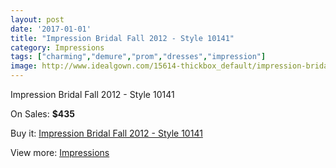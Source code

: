 ```yaml
---
layout: post
date: '2017-01-01'
title: "Impression Bridal Fall 2012 - Style 10141"
category: Impressions
tags: ["charming","demure","prom","dresses","impression"]
image: http://www.idealgown.com/15614-thickbox_default/impression-bridal-fall-2012-style-10141.jpg
---
```

Impression Bridal Fall 2012 - Style 10141

On Sales: **$435**
<a href="https://www.idealgown.com/en/impressions/6234-impression-bridal-fall-2012-style-10141.html"><amp-img layout="responsive" width="600" height="600" src="//www.idealgown.com/15614-thickbox_default/impression-bridal-fall-2012-style-10141.jpg" alt="Impression Bridal Fall 2012 - Style 10141 0" /></a>
<a href="https://www.idealgown.com/en/impressions/6234-impression-bridal-fall-2012-style-10141.html"><amp-img layout="responsive" width="600" height="600" src="//www.idealgown.com/15616-thickbox_default/impression-bridal-fall-2012-style-10141.jpg" alt="Impression Bridal Fall 2012 - Style 10141 1" /></a>
<a href="https://www.idealgown.com/en/impressions/6234-impression-bridal-fall-2012-style-10141.html"><amp-img layout="responsive" width="600" height="600" src="//www.idealgown.com/15615-thickbox_default/impression-bridal-fall-2012-style-10141.jpg" alt="Impression Bridal Fall 2012 - Style 10141 2" /></a>

Buy it: [Impression Bridal Fall 2012 - Style 10141](https://www.idealgown.com/en/impressions/6234-impression-bridal-fall-2012-style-10141.html "Impression Bridal Fall 2012 - Style 10141")

View more: [Impressions](https://www.idealgown.com/en/91-impressions "Impressions")